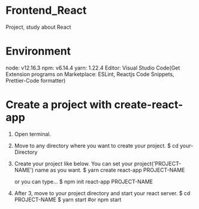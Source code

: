 # Frontend_React
Project, study about React

# Environment
node: v12.16.3
npm: v6.14.4
yarn: 1.22.4
Editor: Visual Studio Code(Get Extension programs on Marketplace: ESLint, Reactjs Code Snippets, Prettier-Code formatter)


# Create a project with create-react-app
1. Open terminal.

2. Move to any directory where you want to create your project.
    $ cd your-Directory

3. Create your project like below. You can set your project('PROJECT-NAME') name as you want.
    $ yarn create react-app PROJECT-NAME
    
   or you can type...
    $ npm init react-app PROJECT-NAME
    
4. After 3, move to your project directory and start your react server.
    $ cd PROJECT-NAME
    $ yarn start #or npm start
